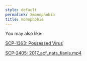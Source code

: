 ```yaml
---
style: default
permalink: Xmonophobia
title: monophobia
---
```

You may also like:

[SCP-1363: Possessed Virus](http://scp-wiki.net/scp-1363)

[SCP-2405: 2017_acf_nats_fianls.mp4](http://scp-wiki.net/scp-2405)
